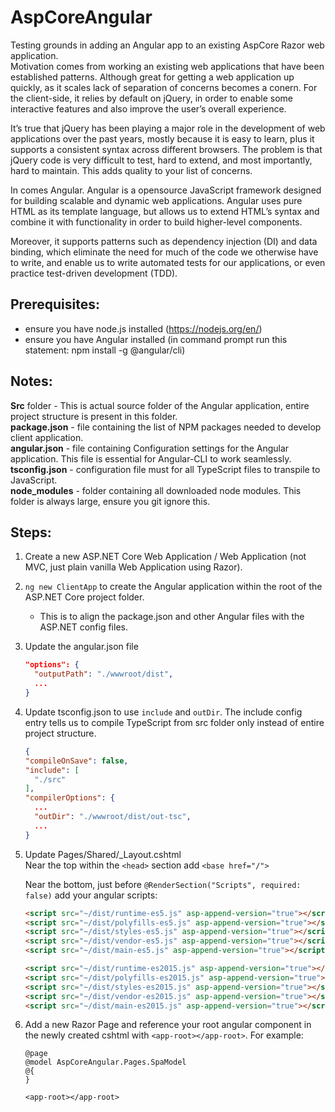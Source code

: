 # AspCoreAngular
Testing grounds in adding an Angular app to an existing AspCore Razor web application.  
Motivation comes from working an existing web applications that have been established patterns. Although great for getting a web application up quickly, as it scales lack of separation of concerns becomes a conern. For the client-side, it relies by default on jQuery, in order to enable some interactive features and also improve the user’s overall experience.
  
It’s true that jQuery has been playing a major role in the development of web applications over the past years, mostly because it is easy to learn, plus it supports a consistent syntax across different browsers. The problem is that jQuery code is very difficult to test, hard to extend, and most importantly, hard to maintain.  This adds quality to your list of concerns.
  
In comes Angular. Angular is a opensource JavaScript framework designed for building scalable and dynamic web applications. Angular uses pure HTML as its template language, but allows us to extend HTML’s syntax and combine it with functionality in order to build higher-level components.

Moreover, it supports patterns such as dependency injection (DI) and data binding, which eliminate the need for much of the code we otherwise have to write, and enable us to write automated tests for our applications, or even practice test-driven development (TDD).
  
## Prerequisites:
- ensure you have node.js installed (https://nodejs.org/en/)
- ensure you have Angular installed (in command prompt run this statement: npm install -g @angular/cli)

## Notes:
**Src** folder - This is actual source folder of the Angular application, entire project structure is present in this folder.  
**package.json** - file containing the list of NPM packages needed to develop client application.  
**angular.json** - file containing Configuration settings for the Angular application. This file is essential for Angular-CLI to work seamlessly.  
**tsconfig.json** - configuration file must for all TypeScript files to transpile to JavaScript.  
**node_modules** - folder containing all downloaded node modules. This folder is always large, ensure you git ignore this.  
  
## Steps:
1. Create a new ASP.NET Core Web Application / Web Application (not MVC, just plain vanilla Web Application using Razor).
2. `ng new ClientApp` to create the Angular application within the root of the ASP.NET Core project folder.
    - This is to align the package.json and other Angular files with the ASP.NET config files.
3. Update the angular.json file
    ```json
    "options": {
      "outputPath": "./wwwroot/dist",
      ...
    }
    ```
4. Update tsconfig.json to use `include` and `outDir`. The include config entry tells us to compile TypeScript from src folder only instead of entire project structure.
    ```json
    {
    "compileOnSave": false,
    "include": [
      "./src"
    ],
    "compilerOptions": {
      ...
      "outDir": "./wwwroot/dist/out-tsc",
      ...
    }
    ```
5. Update Pages/Shared/_Layout.cshtml  
    Near the top within the `<head>` section add `<base href="/">`

    Near the bottom, just before `@RenderSection("Scripts", required: false)` add your angular scripts:
    ```html
    <script src="~/dist/runtime-es5.js" asp-append-version="true"></script>
    <script src="~/dist/polyfills-es5.js" asp-append-version="true"></script>
    <script src="~/dist/styles-es5.js" asp-append-version="true"></script>
    <script src="~/dist/vendor-es5.js" asp-append-version="true"></script>
    <script src="~/dist/main-es5.js" asp-append-version="true"></script>

    <script src="~/dist/runtime-es2015.js" asp-append-version="true"></script>
    <script src="~/dist/polyfills-es2015.js" asp-append-version="true"></script>
    <script src="~/dist/styles-es2015.js" asp-append-version="true"></script>
    <script src="~/dist/vendor-es2015.js" asp-append-version="true"></script>
    <script src="~/dist/main-es2015.js" asp-append-version="true"></script>
    ```
6. Add a new Razor Page and reference your root angular component in the newly created cshtml with `<app-root></app-root>`. For example:
    ```razor
    @page
    @model AspCoreAngular.Pages.SpaModel
    @{
    }

    <app-root></app-root>
    ```
